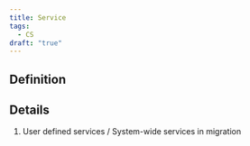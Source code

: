 ```yaml
---
title: Service
tags:
  - CS
draft: "true"
---
```

## Definition 



## Details


1. User defined services / System-wide services in migration


